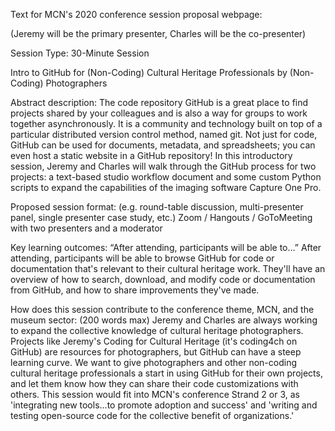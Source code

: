 Text for MCN's 2020 conference session proposal webpage:

(Jeremy will be the primary presenter, Charles will be the co-presenter)

Session Type: 30-Minute Session

Intro to GitHub for (Non-Coding) Cultural Heritage Professionals by (Non-Coding) Photographers

Abstract description: The code repository GitHub is a great place to find projects shared by your colleagues and is also a way for groups to work together asynchronously. It is a community and technology built on top of a particular distributed version control method, named git. Not just for code, GitHub can be used for documents, metadata, and spreadsheets; you can even host a static website in a GitHub repository! In this introductory session, Jeremy and Charles will walk through the GitHub process for two projects: a text-based studio workflow document and some custom Python scripts to expand the capabilities of the imaging software Capture One Pro.

Proposed session format: (e.g. round-table discussion, multi-presenter panel, single presenter case study, etc.) Zoom / Hangouts / GoToMeeting with two presenters and a moderator

Key learning outcomes: “After attending, participants will be able to…” After attending, participants will be able to browse GitHub for code or documentation that's relevant to their cultural heritage work. They'll have an overview of how to search, download, and modify code or documentation from GitHub, and how to share improvements they've made.

How does this session contribute to the conference theme, MCN, and the museum sector: (200 words max) Jeremy and Charles are always working to expand the collective knowledge of cultural heritage photographers. Projects like Jeremy's Coding for Cultural Heritage (it's coding4ch on GitHub) are resources for photographers, but GitHub can have a steep learning curve. We want to give photographers and other non-coding cultural heritage professionals a start in using GitHub for their own projects, and let them know how they can share their code customizations with others. This session would fit into MCN's conference Strand 2 or 3, as 'integrating new tools...to promote adoption and success' and 'writing and testing open-source code for the collective benefit of organizations.'
